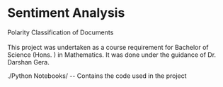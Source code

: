 # Sentiment Analysis
Polarity Classification of Documents<br><br>
This project was undertaken as a course requirement for Bachelor of Science
(Hons. ) in Mathematics. It was done under the guidance of Dr. Darshan Gera. <br>

./Python Notebooks/ -- Contains the code used in the project<br>
